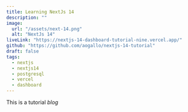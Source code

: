 ```yaml
---
title: Learning NextJs 14
description: ""
image:
  url: "/assets/next-14.png"
  alt: "NextJs 14"
liveLink: "https://nextjs-14-dashboard-tutorial-nine.vercel.app/"
github: "https://github.com/aogallo/nextjs-14-tutorial"
draft: false
tags:
  - nextjs
  - nextjs14
  - postgresql
  - vercel
  - dashboard
---
```


This is a tutorial _blog_
